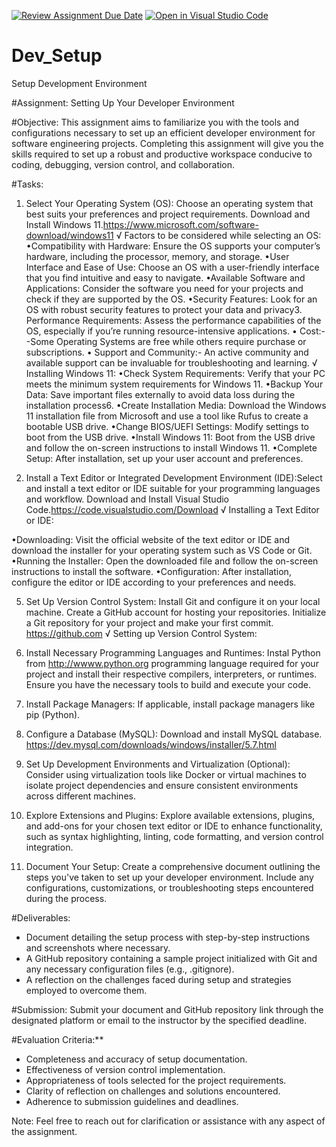 [![Review Assignment Due Date](https://classroom.github.com/assets/deadline-readme-button-22041afd0340ce965d47ae6ef1cefeee28c7c493a6346c4f15d667ab976d596c.svg)](https://classroom.github.com/a/vbnbTt5m)
[![Open in Visual Studio Code](https://classroom.github.com/assets/open-in-vscode-2e0aaae1b6195c2367325f4f02e2d04e9abb55f0b24a779b69b11b9e10269abc.svg)](https://classroom.github.com/online_ide?assignment_repo_id=15276164&assignment_repo_type=AssignmentRepo)
# Dev_Setup
Setup Development Environment

#Assignment: Setting Up Your Developer Environment

#Objective:
This assignment aims to familiarize you with the tools and configurations necessary to set up an efficient developer environment for software engineering projects. Completing this assignment will give you the skills required to set up a robust and productive workspace conducive to coding, debugging, version control, and collaboration.

#Tasks:

1. Select Your Operating System (OS): Choose an operating system that best suits your preferences and project requirements. Download and Install Windows 11.https://www.microsoft.com/software-download/windows11
√ Factors to be considered while selecting an OS:
•Compatibility with Hardware: Ensure the OS supports your computer’s hardware, including the processor, memory, and storage.
•User Interface and Ease of Use: Choose an OS with a user-friendly interface that you find intuitive and easy to navigate.
•Available Software and Applications: Consider the software you need for your projects and check if they are supported by the OS.
•Security Features: Look for an OS with robust security features to protect your data and privacy3.
Performance Requirements: Assess the performance capabilities of the OS, especially if you’re running resource-intensive applications.
• Cost:--Some Operating Systems are free while others require purchase or subscriptions.
• Support and Community:- An active community and available support can be invaluable for troubleshooting and learning.
√ Installing Windows  11:
•Check System Requirements: Verify that your PC meets the minimum system requirements for Windows 11.
•Backup Your Data: Save important files externally to avoid data loss during the installation process6.
•Create Installation Media: Download the Windows 11 installation file from Microsoft and use a tool like Rufus to create a bootable USB drive.
•Change BIOS/UEFI Settings: Modify settings to boot from the USB drive.
•Install Windows 11: Boot from the USB drive and follow the on-screen instructions to install Windows 11.
•Complete Setup: After installation, set up your user account and preferences.

3. Install a Text Editor or Integrated Development Environment (IDE):Select and install a text editor or IDE suitable for your programming languages and workflow. Download and Install Visual Studio Code.https://code.visualstudio.com/Download
√ Installing a Text Editor or IDE:

•Downloading: Visit the official website of the text editor or IDE and download the installer for your operating system such as VS Code or Git.
•Running the Installer: Open the downloaded file and follow the on-screen instructions to install the software.
•Configuration: After installation, configure the editor or IDE according to your preferences and needs.

5. Set Up Version Control System:
   Install Git and configure it on your local machine. Create a GitHub account for hosting your repositories. Initialize a Git repository for your project and make your first commit. https://github.com
√ Setting up Version Control System:


7. Install Necessary Programming Languages and Runtimes:
  Instal Python from http://wwww.python.org programming language required for your project and install their respective compilers, interpreters, or runtimes. Ensure you have the necessary tools to build and execute your code.

8. Install Package Managers:
   If applicable, install package managers like pip (Python).

9. Configure a Database (MySQL):
   Download and install MySQL database. https://dev.mysql.com/downloads/windows/installer/5.7.html

10. Set Up Development Environments and Virtualization (Optional):
   Consider using virtualization tools like Docker or virtual machines to isolate project dependencies and ensure consistent environments across different machines.

11. Explore Extensions and Plugins:
   Explore available extensions, plugins, and add-ons for your chosen text editor or IDE to enhance functionality, such as syntax highlighting, linting, code formatting, and version control integration.

12. Document Your Setup:
    Create a comprehensive document outlining the steps you've taken to set up your developer environment. Include any configurations, customizations, or troubleshooting steps encountered during the process. 

#Deliverables:
- Document detailing the setup process with step-by-step instructions and screenshots where necessary.
- A GitHub repository containing a sample project initialized with Git and any necessary configuration files (e.g., .gitignore).
- A reflection on the challenges faced during setup and strategies employed to overcome them.

#Submission:
Submit your document and GitHub repository link through the designated platform or email to the instructor by the specified deadline.

#Evaluation Criteria:**
- Completeness and accuracy of setup documentation.
- Effectiveness of version control implementation.
- Appropriateness of tools selected for the project requirements.
- Clarity of reflection on challenges and solutions encountered.
- Adherence to submission guidelines and deadlines.

Note: Feel free to reach out for clarification or assistance with any aspect of the assignment.
